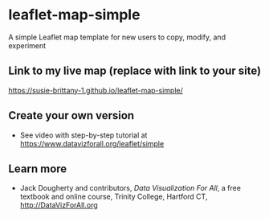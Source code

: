 # leaflet-map-simple
A simple Leaflet map template for new users to copy, modify, and experiment

## Link to my live map (replace with link to your site)

https://susie-brittany-1.github.io/leaflet-map-simple/

## Create your own version
- See video with step-by-step tutorial at https://www.datavizforall.org/leaflet/simple

## Learn more
- Jack Dougherty and contributors, *Data Visualization For All*, a free textbook and online course, Trinity College, Hartford CT, http://DataVizForAll.org
